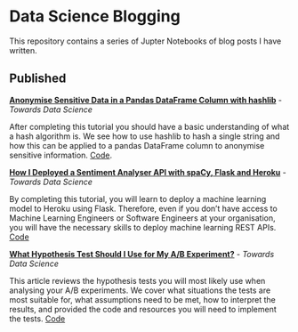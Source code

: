 # Data Science Blogging
This repository contains a series of Jupter Notebooks of blog posts I have written. 

## Published 
**[Anonymise Sensitive Data in a Pandas DataFrame Column with hashlib](https://towardsdatascience.com/anonymise-sensitive-data-in-a-pandas-dataframe-column-with-hashlib-8e7ef397d91f)** - *Towards Data Science*

After completing this tutorial you should have a basic understanding of what a hash algorithm is. We see how to use hashlib to hash a single string and how this can be applied to a pandas DataFrame column to anonymise sensitive information. [Code](https://github.com/rtkilian/data-science-blogging/blob/main/hashlib_pandas.ipynb).

**[How I Deployed a Sentiment Analyser API with spaCy, Flask and Heroku](https://towardsdatascience.com/how-i-deployed-a-sentiment-analyser-api-with-spacy-flask-and-heroku-bd9b8f9de6cf#e944-29fa8eb0b743)** - *Towards Data Science*

By completing this tutorial, you will learn to deploy a machine learning model to Heroku using Flask. Therefore, even if you don’t have access to Machine Learning Engineers or Software Engineers at your organisation, you will have the necessary skills to deploy machine learning REST APIs. [Code](https://github.com/rtkilian/sentiment-analyser-yelpcamp)

**[What Hypothesis Test Should I Use for My A/B Experiment?](https://towardsdatascience.com/what-hypothesis-test-should-i-use-for-my-a-b-experiment-2cfc7fd3537b)** - *Towards Data Science*

This article reviews the hypothesis tests you will most likely use when analysing your A/B experiments. We cover what situations the tests are most suitable for, what assumptions need to be met, how to interpret the results, and provided the code and resources you will need to implement the tests. [Code](https://github.com/rtkilian/data-science-blogging/blob/main/what-hypothesis-test-ab.ipynb)
